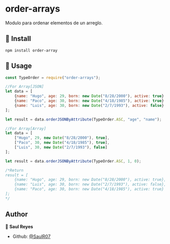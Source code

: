 # order-arrays

Modulo para ordenar elementos de un arreglo.

## 📀 Install

```properties
npm install order-array
```

## 🚀 Usage

```javascript
const TypeOrder = require("order-arrays");

//For Array[JSON]
let data = [
	{name: "Hugo", age: 29, born: new Date("8/28/2000"), active: true},
	{name: "Paco", age: 30, born: new Date("4/18/1985"), active: true},
	{name: "Luis", age: 30, born: new Date("2/7/1993"), active: false}
];

let result = data.orderJSONByAttribute(TypeOrder.ASC, "age", "name");

//For Array[Array]
let data = [
	["Hugo", 29, new Date("8/28/2000"), true],
	["Paco", 30, new Date("4/18/1985"), true],
	["Luis", 30, new Date("2/7/1993"), false]
];

let result = data.orderJSONByAttribute(TypeOrder.ASC, 1, 0);

/*Return
result = [
	{name: "Hugo", age: 29, born: new Date("8/28/2000"), active: true},
	{name: "Luis", age: 30, born: new Date("2/7/1993"), active: false},
	{name: "Paco", age: 30, born: new Date("4/18/1985"), active: true}
];
*/
```

## Author

🧑 **Saul Reyes**

- Github: [@SaulR07](https://github.com/SaulR07)
